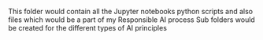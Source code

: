 This folder would contain all the Jupyter notebooks python scripts and also files which would be a part of my Responsible AI process 
Sub folders would be created for the different types of AI principles 

